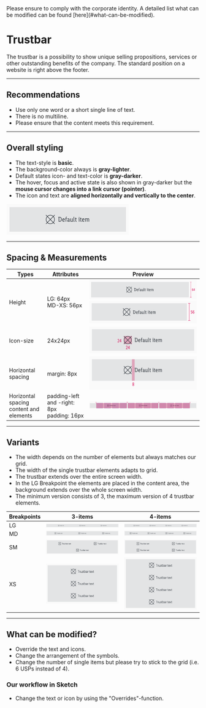 <AlertInfo alertHeadline="Modifiable">
Please ensure to comply with the corporate identity. A detailed list what can be modified can be found [here](#what-can-be-modified).
</AlertInfo>

# Trustbar

The trustbar is a possibility to show unique selling propositions, services or other outstanding benefits of the company. The standard position on a website is right above the footer.

---

## Recommendations

- Use only one word or a short single line of text.
- There is no multiline.
- Please ensure that the content meets this requirement.

---

## Overall styling

- The text-style is **basic**.
- The background-color always is **gray-lighter**.
- Default states icon- and text-color is **gray-darker**.
- The hover, focus and active state is also shown in gray-darker but the **mouse cursor changes into a link cursor (pointer)**.
- The icon and text are **aligned horizontally and vertically to the center**.

![Trustbar item](assets/item@1x.png)

---

## Spacing & Measurements

| Types | Attributes | Preview |
|---|---|---|
| Height | LG: 64px <br> MD-XS: 56px | ![Trustbar height LG](assets/measurements/height/LG@1x.png) <br> ![Trustbar height MD+XS ](assets/measurements/height/MD-XS@1x.png) |
| Icon-size | 24x24px | ![Trustbar icon-size](assets/measurements/icon@1x.png) |
| Horizontal spacing | margin: 8px | ![Trustbar margin](assets/measurements/margin@1x.png) |
| Horizontal spacing <br> content and elements | padding-left and -right: 8px <br> padding: 16px| ![Trustbar spacing](assets/measurements/horizontal@1x.png) |

---

## Variants

- The width depends on the number of elements but always matches our grid.
- The width of the single trustbar elements adapts to grid.
- The trustbar extends over the entire screen width.
- In the LG Breakpoint the elements are placed in the content area, the background extends over the whole screen width.
- The minimum version consists of 3, the maximum version of 4 trustbar elements.

| Breakpoints | 3-items | 4-items |
|---|---|---|
| LG |![Trustbar LG 3-items](assets/variants/LG/3-items@1x.png)|![Trustbar LG 4-items](assets/variants/LG/4-items@1x.png)|
| MD |![Trustbar LG 3-items](assets/variants/MD/3-items@1x.png)|![Trustbar LG 4-items](assets/variants/MD/4-items@1x.png)|
| SM |![Trustbar LG 3-items](assets/variants/SM/3-items@1x.png)|![Trustbar LG 4-items](assets/variants/SM/4-items@1x.png)|
| XS |![Trustbar LG 3-items](assets/variants/XS/3-items@1x.png)|![Trustbar LG 4-items](assets/variants/XS/4-items@1x.png)|

---

## What can be modified?

- Override the text and icons.
- Change the arrangement of the symbols.
- Change the number of single items but please try to stick to the grid (i.e. 6 USPs instead of 4).

### Our workflow in Sketch

- Change the text or icon by using the "Overrides"-function.
